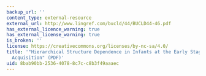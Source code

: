 ```yaml
---
backup_url: ''
content_type: external-resource
external_url: http://www.lingref.com/bucld/44/BUCLD44-46.pdf
has_external_licence_warning: true
has_external_license_warning: true
is_broken: ''
license: https://creativecommons.org/licenses/by-nc-sa/4.0/
title: '"Hierarchical Structure Dependence in Infants at the Early Stage of Syntactic
  Acquisition" (PDF)'
uid: 8bab90bb-2536-4078-8c7c-c8b3f49aaaec
---
```

